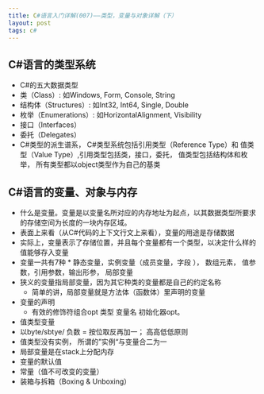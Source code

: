 ```yaml
---
title: C#语言入门详解(007)——类型，变量与对象详解（下）
layout: post
tags: c#
---
```


## C#语言的类型系统
* C#的五大数据类型
 * 类（Class）: 如Windows, Form, Console, String
 * 结构体（Structures）: 如Int32, Int64, Single, Double
 * 枚举（Enumerations）: 如HorizontalAlignment, Visibility
 * 接口（Interfaces）
 * 委托（Delegates）
* C#类型的派生谱系， C#类型系统包括引用类型（Reference Type）和 值类型（Value Type）,引用类型包括类，接口，委托， 值类型包括结构体和枚举， 所有类型都以object类型作为自己的基类

## C#语言的变量、对象与内存
* 什么是变量。变量是以变量名所对应的内存地址为起点，以其数据类型所要求的存储空间为长度的一块内存区域。
 * 表面上来看（从C#代码的上下文行文上来看），变量的用途是存储数据
 * 实际上，变量表示了存储位置，并且每个变量都有一个类型，以决定什么样的值能够存入变量
 * 变量一共有7种
		* 静态变量，实例变量（成员变量，字段  ）， 数组元素， 值参数，引用参数，输出形参， 局部变量
 * 狭义的变量指局部变量，因为其它种类的变量都是自己的约定名称
   * 简单的讲，局部变量就是方法体（函数体）里声明的变量
 * 变量的声明
   * 有效的修饰符组合opt 类型 变量名 初始化器opt。
* 值类型变量
 * 以byte/sbtye/ 负数 = 按位取反再加一； 高高低低原则
 * 值类型没有实例， 所谓的”实例“与变量合二为一
 * 局部变量是在stack上分配内存
 * 变量的默认值
 * 常量（值不可改变的变量）
 * 装箱与拆箱（Boxing & Unboxing）